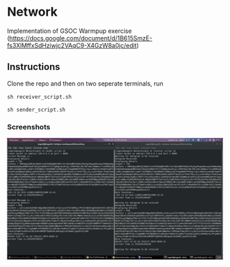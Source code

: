 # Network
Implementation of GSOC Warmpup exercise (https://docs.google.com/document/d/1B615SmzE-fs3XlMffxSdHziwjc2VAqC9-X4GzW8a0jc/edit)

## Instructions
Clone the repo and then on two seperate terminals, run
```
sh receiver_script.sh
```

```
sh sender_script.sh
```

### Screenshots
![Alt text](/images/Screenshots.png?raw=true "Screenshot")
